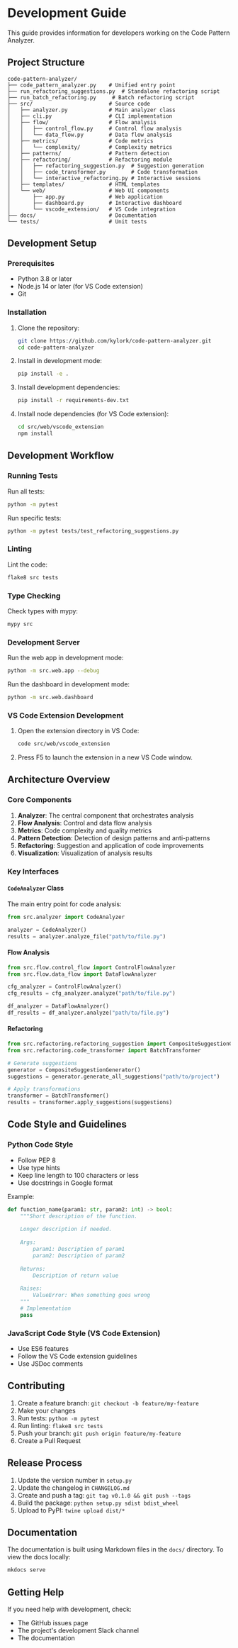 # Development Guide

This guide provides information for developers working on the Code Pattern Analyzer.

## Project Structure

```
code-pattern-analyzer/
├── code_pattern_analyzer.py    # Unified entry point
├── run_refactoring_suggestions.py  # Standalone refactoring script
├── run_batch_refactoring.py     # Batch refactoring script
├── src/                        # Source code
│   ├── analyzer.py             # Main analyzer class
│   ├── cli.py                  # CLI implementation
│   ├── flow/                   # Flow analysis
│   │   ├── control_flow.py     # Control flow analysis
│   │   └── data_flow.py        # Data flow analysis
│   ├── metrics/                # Code metrics
│   │   └── complexity/         # Complexity metrics
│   ├── patterns/               # Pattern detection
│   ├── refactoring/            # Refactoring module
│   │   ├── refactoring_suggestion.py  # Suggestion generation
│   │   ├── code_transformer.py        # Code transformation
│   │   └── interactive_refactoring.py # Interactive sessions
│   ├── templates/              # HTML templates
│   └── web/                    # Web UI components
│       ├── app.py              # Web application
│       ├── dashboard.py        # Interactive dashboard
│       └── vscode_extension/   # VS Code integration
├── docs/                       # Documentation
└── tests/                      # Unit tests
```

## Development Setup

### Prerequisites

- Python 3.8 or later
- Node.js 14 or later (for VS Code extension)
- Git

### Installation

1. Clone the repository:
   ```bash
   git clone https://github.com/kylork/code-pattern-analyzer.git
   cd code-pattern-analyzer
   ```

2. Install in development mode:
   ```bash
   pip install -e .
   ```

3. Install development dependencies:
   ```bash
   pip install -r requirements-dev.txt
   ```

4. Install node dependencies (for VS Code extension):
   ```bash
   cd src/web/vscode_extension
   npm install
   ```

## Development Workflow

### Running Tests

Run all tests:
```bash
python -m pytest
```

Run specific tests:
```bash
python -m pytest tests/test_refactoring_suggestions.py
```

### Linting

Lint the code:
```bash
flake8 src tests
```

### Type Checking

Check types with mypy:
```bash
mypy src
```

### Development Server

Run the web app in development mode:
```bash
python -m src.web.app --debug
```

Run the dashboard in development mode:
```bash
python -m src.web.dashboard
```

### VS Code Extension Development

1. Open the extension directory in VS Code:
   ```bash
   code src/web/vscode_extension
   ```

2. Press F5 to launch the extension in a new VS Code window.

## Architecture Overview

### Core Components

1. **Analyzer**: The central component that orchestrates analysis
2. **Flow Analysis**: Control and data flow analysis
3. **Metrics**: Code complexity and quality metrics
4. **Pattern Detection**: Detection of design patterns and anti-patterns
5. **Refactoring**: Suggestion and application of code improvements
6. **Visualization**: Visualization of analysis results

### Key Interfaces

#### `CodeAnalyzer` Class

The main entry point for code analysis:

```python
from src.analyzer import CodeAnalyzer

analyzer = CodeAnalyzer()
results = analyzer.analyze_file("path/to/file.py")
```

#### Flow Analysis

```python
from src.flow.control_flow import ControlFlowAnalyzer
from src.flow.data_flow import DataFlowAnalyzer

cfg_analyzer = ControlFlowAnalyzer()
cfg_results = cfg_analyzer.analyze("path/to/file.py")

df_analyzer = DataFlowAnalyzer()
df_results = df_analyzer.analyze("path/to/file.py")
```

#### Refactoring

```python
from src.refactoring.refactoring_suggestion import CompositeSuggestionGenerator
from src.refactoring.code_transformer import BatchTransformer

# Generate suggestions
generator = CompositeSuggestionGenerator()
suggestions = generator.generate_all_suggestions("path/to/project")

# Apply transformations
transformer = BatchTransformer()
results = transformer.apply_suggestions(suggestions)
```

## Code Style and Guidelines

### Python Code Style

- Follow PEP 8
- Use type hints
- Keep line length to 100 characters or less
- Use docstrings in Google format

Example:
```python
def function_name(param1: str, param2: int) -> bool:
    """Short description of the function.
    
    Longer description if needed.
    
    Args:
        param1: Description of param1
        param2: Description of param2
        
    Returns:
        Description of return value
        
    Raises:
        ValueError: When something goes wrong
    """
    # Implementation
    pass
```

### JavaScript Code Style (VS Code Extension)

- Use ES6 features
- Follow the VS Code extension guidelines
- Use JSDoc comments

## Contributing

1. Create a feature branch: `git checkout -b feature/my-feature`
2. Make your changes
3. Run tests: `python -m pytest`
4. Run linting: `flake8 src tests`
5. Push your branch: `git push origin feature/my-feature`
6. Create a Pull Request

## Release Process

1. Update the version number in `setup.py`
2. Update the changelog in `CHANGELOG.md`
3. Create and push a tag: `git tag v0.1.0 && git push --tags`
4. Build the package: `python setup.py sdist bdist_wheel`
5. Upload to PyPI: `twine upload dist/*`

## Documentation

The documentation is built using Markdown files in the `docs/` directory. To view the docs locally:

```bash
mkdocs serve
```

## Getting Help

If you need help with development, check:
- The GitHub issues page
- The project's development Slack channel
- The documentation